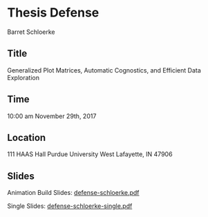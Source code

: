 # Thesis Defense

Barret Schloerke

## Title

Generalized Plot Matrices, Automatic Cognostics, and Efficient Data Exploration

## Time

10:00 am
November 29th, 2017

## Location
111 HAAS Hall
Purdue University
West Lafayette, IN
47906


## Slides

Animation Build Slides: [defense-schloerke.pdf](https://github.com/schloerke/defense-schloerke/blob/master/defense-schloerke.pdf)

Single Slides: [defense-schloerke-single.pdf](https://github.com/schloerke/defense-schloerke/blob/master/defense-schloerke-single.pdf)
